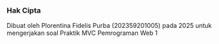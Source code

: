 ### Hak Cipta
Dibuat oleh Plorentina Fidelis Purba (202359201005) pada 2025 untuk mengerjakan soal Praktik MVC Pemrograman Web 1 

